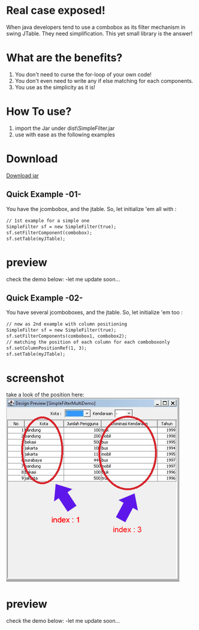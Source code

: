 
# Real case exposed!
When java developers tend to use a combobox as its filter mechanism in swing JTable. They need simplification. This yet small library is the answer!

# What are the benefits?
1. You don't need to curse the for-loop of your own code!
2. You don't even need to write any if else matching for each components.
3. You use as the simplicity as it is!


# How To use?

1. import the Jar under dist\SimpleFilter.jar
2. use with ease as the following examples

# Download
[Download jar](dist/SimpleFilter.jar)

## Quick Example -01-
You have the jcombobox, and the jtable. So, let initialize 'em all with :

```
// 1st example for a simple one
SimpleFilter sf = new SimpleFilter(true);
sf.setFilterComponent(combobox);
sf.setTable(myJTable);
```

# preview
check the demo below: -let me update soon...



## Quick Example -02-
You have several jcomboboxes, and the jtable. So, let initialize 'em too :

```
// now as 2nd example with column positioning
SimpleFilter sf = new SimpleFilter(true);
sf.setFilterComponents(combobox1, combobox2);
// matching the position of each column for each comboboxonly
sf.setColumnPositionRef(1, 3);
sf.setTable(myJTable);  
```

# screenshot
take a look of the position here:
![Preview02](preview/example02.png)


# preview
check the demo below: -let me update soon...